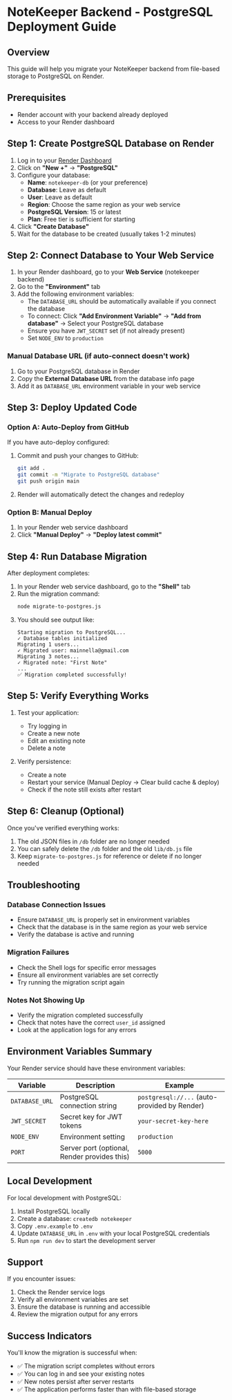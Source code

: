 # NoteKeeper Backend - PostgreSQL Deployment Guide

## Overview
This guide will help you migrate your NoteKeeper backend from file-based storage to PostgreSQL on Render.

## Prerequisites
- Render account with your backend already deployed
- Access to your Render dashboard

## Step 1: Create PostgreSQL Database on Render

1. Log in to your [Render Dashboard](https://dashboard.render.com/)
2. Click on **"New +"** → **"PostgreSQL"**
3. Configure your database:
   - **Name**: `notekeeper-db` (or your preference)
   - **Database**: Leave as default
   - **User**: Leave as default  
   - **Region**: Choose the same region as your web service
   - **PostgreSQL Version**: 15 or latest
   - **Plan**: Free tier is sufficient for starting
4. Click **"Create Database"**
5. Wait for the database to be created (usually takes 1-2 minutes)

## Step 2: Connect Database to Your Web Service

1. In your Render dashboard, go to your **Web Service** (notekeeper backend)
2. Go to the **"Environment"** tab
3. Add the following environment variables:
   - The `DATABASE_URL` should be automatically available if you connect the database
   - To connect: Click **"Add Environment Variable"** → **"Add from database"** → Select your PostgreSQL database
   - Ensure you have `JWT_SECRET` set (if not already present)
   - Set `NODE_ENV` to `production`

### Manual Database URL (if auto-connect doesn't work)
1. Go to your PostgreSQL database in Render
2. Copy the **External Database URL** from the database info page
3. Add it as `DATABASE_URL` environment variable in your web service

## Step 3: Deploy Updated Code

### Option A: Auto-Deploy from GitHub
If you have auto-deploy configured:
1. Commit and push your changes to GitHub:
   ```bash
   git add .
   git commit -m "Migrate to PostgreSQL database"
   git push origin main
   ```
2. Render will automatically detect the changes and redeploy

### Option B: Manual Deploy
1. In your Render web service dashboard
2. Click **"Manual Deploy"** → **"Deploy latest commit"**

## Step 4: Run Database Migration

After deployment completes:

1. In your Render web service dashboard, go to the **"Shell"** tab
2. Run the migration command:
   ```bash
   node migrate-to-postgres.js
   ```
3. You should see output like:
   ```
   Starting migration to PostgreSQL...
   ✓ Database tables initialized
   Migrating 1 users...
   ✓ Migrated user: mainnella@gmail.com
   Migrating 3 notes...
   ✓ Migrated note: "First Note"
   ...
   ✅ Migration completed successfully!
   ```

## Step 5: Verify Everything Works

1. Test your application:
   - Try logging in
   - Create a new note
   - Edit an existing note
   - Delete a note
   
2. Verify persistence:
   - Create a note
   - Restart your service (Manual Deploy → Clear build cache & deploy)
   - Check if the note still exists after restart

## Step 6: Cleanup (Optional)

Once you've verified everything works:
1. The old JSON files in `/db` folder are no longer needed
2. You can safely delete the `/db` folder and the old `lib/db.js` file
3. Keep `migrate-to-postgres.js` for reference or delete if no longer needed

## Troubleshooting

### Database Connection Issues
- Ensure `DATABASE_URL` is properly set in environment variables
- Check that the database is in the same region as your web service
- Verify the database is active and running

### Migration Failures
- Check the Shell logs for specific error messages
- Ensure all environment variables are set correctly
- Try running the migration script again

### Notes Not Showing Up
- Verify the migration completed successfully
- Check that notes have the correct `user_id` assigned
- Look at the application logs for any errors

## Environment Variables Summary

Your Render service should have these environment variables:

| Variable | Description | Example |
|----------|-------------|---------|
| `DATABASE_URL` | PostgreSQL connection string | `postgresql://...` (auto-provided by Render) |
| `JWT_SECRET` | Secret key for JWT tokens | `your-secret-key-here` |
| `NODE_ENV` | Environment setting | `production` |
| `PORT` | Server port (optional, Render provides this) | `5000` |

## Local Development

For local development with PostgreSQL:

1. Install PostgreSQL locally
2. Create a database: `createdb notekeeper`
3. Copy `.env.example` to `.env`
4. Update `DATABASE_URL` in `.env` with your local PostgreSQL credentials
5. Run `npm run dev` to start the development server

## Support

If you encounter issues:
1. Check the Render service logs
2. Verify all environment variables are set
3. Ensure the database is running and accessible
4. Review the migration output for any errors

## Success Indicators

You'll know the migration is successful when:
- ✅ The migration script completes without errors
- ✅ You can log in and see your existing notes
- ✅ New notes persist after server restarts
- ✅ The application performs faster than with file-based storage
